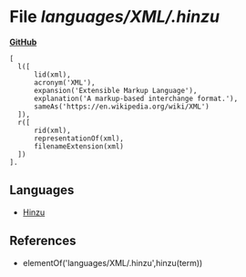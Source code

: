 # File _languages/XML/.hinzu_
**[GitHub](https://github.com/softlang/yas/blob/master/languages/XML/.hinzu)**
```
[
  l([
      lid(xml),
      acronym('XML'),
      expansion('Extensible Markup Language'),
      explanation('A markup-based interchange format.'),
      sameAs('https://en.wikipedia.org/wiki/XML')
  ]),
  r([
      rid(xml),
      representationOf(xml),
      filenameExtension(xml)
  ])
].
```

## Languages
* [Hinzu](../languages/Hinzu.md)

## References
* elementOf('languages/XML/.hinzu',hinzu(term))
